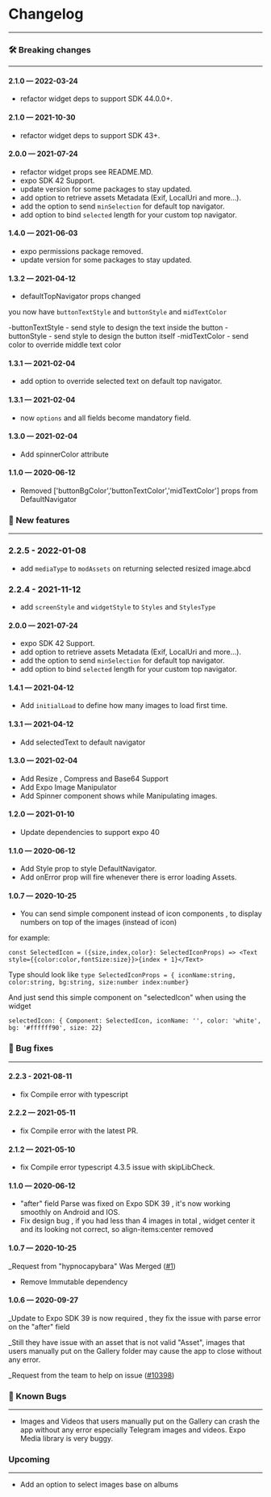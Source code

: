# Changelog
-----------------------------------------

### 🛠 Breaking changes
-----------------------------------------

#### 2.1.0 — 2022-03-24
- refactor widget deps to support SDK 44.0.0+.


#### 2.1.0 — 2021-10-30
- refactor widget deps to support SDK 43+.

#### 2.0.0 — 2021-07-24
- refactor widget props see README.MD.
- expo SDK 42 Support.
- update version for some packages to stay updated.
- add option to retrieve assets Metadata (Exif, LocalUri and more...).
- add the option to send `minSelection` for default top navigator.
- add option to bind `selected` length for your custom top navigator.


#### 1.4.0 — 2021-06-03
- expo permissions package removed.
- update version for some packages to stay updated.

#### 1.3.2 — 2021-04-12
- defaultTopNavigator props changed

you now have `buttonTextStyle` and  `buttonStyle` and `midTextColor`

-buttonTextStyle - send style to design the text inside the button
-buttonStyle - send style to design the button itself
-midTextColor - send color to override middle text color


#### 1.3.1 — 2021-02-04
- add option to override selected text on default top navigator.

#### 1.3.1 — 2021-02-04
- now `options` and all fields become mandatory field.

#### 1.3.0 — 2021-02-04
- Add spinnerColor attribute

#### 1.1.0 — 2020-06-12
- Removed ['buttonBgColor','buttonTextColor','midTextColor'] props from DefaultNavigator

### 🎉 New features
-----------------------------------------

### 2.2.5 - 2022-01-08
- add `mediaType` to `modAssets` on returning selected resized image.abcd

### 2.2.4 - 2021-11-12
- add `screenStyle` and `widgetStyle` to `Styles` and `StylesType`

#### 2.0.0 — 2021-07-24
- expo SDK 42 Support.
- add option to retrieve assets Metadata (Exif, LocalUri and more...).
- add the option to send `minSelection` for default top navigator.
- add option to bind `selected` length for your custom top navigator.

#### 1.4.1 — 2021-04-12
-  Add `initialLoad` to define how many images to load first time.

#### 1.3.1 — 2021-04-12
-  Add selectedText to default navigator

#### 1.3.0 — 2021-02-04
-  Add Resize , Compress and Base64 Support
-  Add Expo Image Manipulator
-  Add Spinner component shows while Manipulating images.

#### 1.2.0 — 2021-01-10
-  Update dependencies to support expo 40

#### 1.1.0 — 2020-06-12

-  Add Style prop to style DefaultNavigator.
-  Add onError prop will fire whenever there is error loading Assets.

#### 1.0.7 — 2020-10-25
- You can send simple component instead of icon components ,
  to display numbers on top of the images (instead of icon)

for example:

`const SelectedIcon = ({size,index,color}: SelectedIconProps) => <Text style={{color:color,fontSize:size}}>{index + 1}</Text>`

Type should look like
`type SelectedIconProps = {
iconName:string,
color:string,
bg:string,
size:number
index:number}`

And just send this simple component on "selectedIcon" when using the widget

`selectedIcon: {
Component: SelectedIcon,
iconName: '',
color: 'white',
bg: '#ffffff90',
size: 22}`


### 🐛 Bug fixes
-----------------------------------------
#### 2.2.3 - 2021-08-11
- fix Compile error with typescript 

#### 2.2.2 — 2021-05-11
- fix Compile error with the latest PR.

#### 2.1.2 — 2021-05-10
- fix Compile error typescript 4.3.5 issue with skipLibCheck.

#### 1.1.0 — 2020-06-12

- "after" field Parse was fixed on Expo SDK 39 , it's now working smoothly on Android and IOS.
- Fix design bug , if you had less than 4 images in total , widget center it and its looking not correct, so align-items:center removed

#### 1.0.7 — 2020-10-25

_Request from "hypnocapybara" Was Merged ([#1](https://github.com/natysoz/expo-images-picker/pull/1))
- Remove Immutable dependency

#### 1.0.6 — 2020-09-27

_Update to Expo SDK 39 is now required , they fix the issue with parse error on the "after" field

_Still they have issue with an asset that is not valid "Asset",
images that users manually put on the Gallery folder may cause the app to close without any error.

_Request from the team to help on  issue ([#10398](https://github.com/expo/expo/issues/10398))


### 🐛 Known Bugs
-----------------------------------------
* Images and Videos that users manually put on the Gallery
  can crash the app without any error especially Telegram images and videos.
  Expo Media library is very buggy.

### Upcoming
-----------------------------------------
- Add an option to select images base on albums
